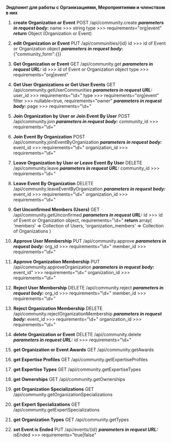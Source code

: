 **Эндпоинт для работы с Организациями, Мероприятиями и членством в них**

1) **create Organization or Event**
POST /api/community.create
**_parameters in request body:_**
name >>> string
type >>> requirements="org|event"
**_return_**
Object (Organization or Event)

2) **edit Organization or Event**
PUT /api/communities/{id}
id >>> id of Event or Organization object
**_parameters in request body:_**
{"community_form":{}}

3) **Get Organization or Event**
GET /api/community.get
**_parameters in request URL:_**
id >>> id of Event or Organization object
type >>> requirements="org|event"

4) **Get User Organizations or Get User Events**
GET /api/community.getUserCommunities
**_parameters in request URL:_**
user_id >>> requirements="\d+"
type >>> requirements="org|event"
filter >>> nullable=true, requirements="owner"
**_parameters in request body:_**
page >>> requirements="\d+"

5) **Join Organization by User or Join Event By User**
POST /api/community.join
**_parameters in request body:_**
community_id >>> requirements="\d+"

6) **Join Event By Organization**
POST /api/community.joinEventByOrganization
**_parameters in request body:_**
event_id >>> requirements="\d+"
organization_id >>> requirements="\d+"

7) **Leave Organization by User or Leave Event By User**
DELETE /api/community.leave
**_parameters in request URL:_**
community_id >>> requirements="\d+"

8) **Leave Event By Organization**
DELETE /api/community.leaveEventByOrganization
**_parameters in request body:_**
event_id >>> requirements="\d+"
organization_id >>> requirements="\d+"

9) **Get Unconfirmed Members (Users)**
GET /api/community.getUnconfirmed
**_parameters in request URL:_**
id >>> id of Event or Organization object, requirements="\d+"
**return**
array(
'members' => Collection of Users,
'organization_members' => Collection of Organizations
)

10) **Approve User Membership**
PUT /api/community.approve
**_parameters in request body:_**
org_id >>> requirements="\d+"
member_id >>> requirements="\d+"

11) **Approve Organization Membership**
PUT /api/community.approveOrganization
**_parameters in request body:_**
event_id" >>> requirements="\d+"
organization_id >>> requirements="\d+"

12) **Reject User Membership**
DELETE /api/community.reject
**_parameters in request body:_**
org_id >>> requirements="\d+"
member_id >>> requirements="\d+"

13) **Reject Organization Membership**
DELETE /api/community.rejectOrganizationMembership
**_parameters in request body:_**
event_id >>> requirements="\d+"
organization_id >>> requirements="\d+"

14)  **delete Organization or Event**
DELETE /api/community.delete
**_parameters in request URL:_**
id >>> requirements="\d+"

15) **get Organization or Event Awards**
GET /api/community.getAwards

16) **get Expertise Profiles**
GET /api/community.getExpertiseProfiles

17) **get Expertise Types**
GET /api/community.getExpertiseTypes

18) **get Ownerships**
GET /api/community.getOwnerships

19) **get Organization Specializations**
GET /api/community.getOrganizationSpecializations

20) **get Expert Specializations**
GET /api/community.getExpertSpecializations

21) **get Organization Types**
GET /api/community.getTypes

21) **set Event is Ended**
PUT /api/events/{id}
**_parameters in request URL:_**
isEnded >>> requirements="true|false"


